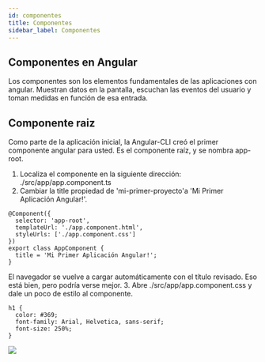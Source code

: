 ```yaml
---
id: componentes
title: Componentes
sidebar_label: Componentes
---
```


## Componentes en Angular 

Los componentes son los elementos fundamentales de las aplicaciones con angular. Muestran datos en la pantalla, escuchan las eventos del usuario y toman medidas en función de esa entrada.

## Componente raiz

Como parte de la aplicación inicial, la Angular-CLI creó el primer componente angular para usted. Es el componente raíz, y se nombra app-root.

1.  Localiza el componente en la siguiente dirección: ./src/app/app.component.ts
2.  Cambiar la title propiedad de 'mi-primer-proyecto'a 'Mi Primer Aplicación Angular!'.
```
@Component({
  selector: 'app-root',
  templateUrl: './app.component.html',
  styleUrls: ['./app.component.css']
})
export class AppComponent {
  title = 'Mi Primer Aplicación Angular!';
}
```
El navegador se vuelve a cargar automáticamente con el título revisado. Eso está bien, pero podría verse mejor.
3.  Abre ./src/app/app.component.css y dale un poco de estilo al componente.
```
h1 {
  color: #369;
  font-family: Arial, Helvetica, sans-serif;
  font-size: 250%;
}
```
![](/img/angular-componente.png)
